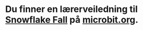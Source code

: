 # Du finner en lærerveiledning til [Snowflake Fall](https://www.microbit.co.uk/blocks/lessons/snowflake-fall/activity) på [microbit.org](https://www.microbit.co.uk/blocks/lessons/snowflake-fall).
